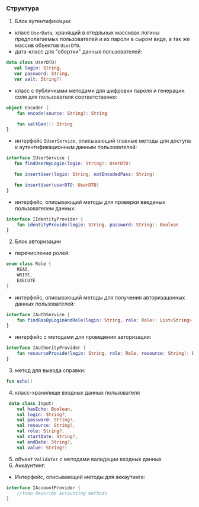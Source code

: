 ### Структура
1) Блок аутентификации:
* класс ```UserData```, хранящий в отедльных массивах логины предполагаемых пользователей и их пароли в сыром виде, а так же массив объектов ```UserDTO```.
* дата-класс для "обертки" данных пользователей:
```kotlin
data class UserDTO(
   val login: String, 
   var password: String, 
   var salt: String?)
```
* класс с публичными методами для шифровки пароля и генерации соля для пользователя соответственно:
```kotlin
object Encoder {
    fun encode(source: String): String

    fun saltGen(): String
}
```
* интерфейс ```IUserService```, описывающий главные методы для доступа к аутентификационным данным пользователей:
```kotlin
interface IUserService {
   fun findUserByLogin(login: String): UserDTO?

   fun insertUser(login: String, notEncodedPass: String)

   fun insertUser(userDTO: UserDTO)
}
```
* интерфейс, описывающий методы для проверки введеных пользователем данных:
```kotlin
interface IIdentityProvider {
    fun identityProvide(login: String, password: String): Boolean
}
```
2) Блок авторизации
* перечисление ролей:
```kotlin
enum class Role {
    READ,
    WRITE,
    EXECUTE
}
```
* интерфейс, описывающий методы для получения авторизацонных данных пользователей:
```kotlin
interface IAuthService {
    fun findResByLoginAndRole(login: String, role: Role): List<String>
}
```
* интерфейс с методами для проведения авторизации:
```kotlin
interface IAuthorityProvider {
    fun resourceProvide(login: String, role: Role, resource: String): Boolean
}
```
3) метод для вывода справки:
```kotlin
fun echo()
```
4) класс-хранилище входных данных пользователя
```kotlin
 data class Input(
    val hasEcho: Boolean,
    val login: String?,
    val password: String?,
    val resource: String?,
    val role: String?,
    val startDate: String?,
    val endDate: String?,
    val value: String?)
```
5) объект ```Validator``` с методами валидации входных данных
6) Аккаунтинг:
* Интерфейс, описывающий методы для аккаутинга:
```kotlin
interface IAccountProvider {
    //todo describe accounting methods
}
```